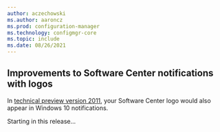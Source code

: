 ```yaml
---
author: aczechowski
ms.author: aaroncz
ms.prod: configuration-manager
ms.technology: configmgr-core
ms.topic: include
ms.date: 08/26/2021
---
```


## <a name="bkmk_notify"></a> Improvements to Software Center notifications with logos

<!--4993167-->

In [technical preview version 2011](../../../2020/technical-preview-2011.md#bkmk_notify), your Software Center logo would also appear in Windows 10 notifications.

Starting in this release...
